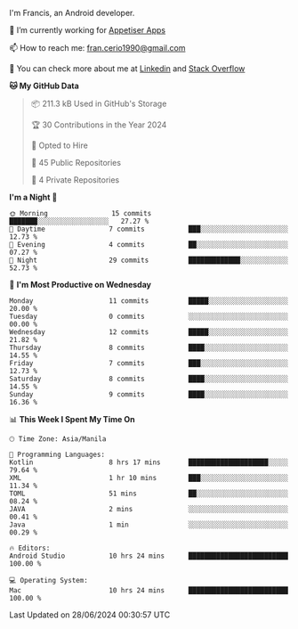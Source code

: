 
I'm Francis, an Android developer.

🔭 I’m currently working for [Appetiser Apps](http://appetiser.com.au)

📫 How to reach me: fran.cerio1990@gmail.com

👀 You can check more about me at [Linkedin](https://www.linkedin.com/in/francerio/) and [Stack Overflow](https://stackoverflow.com/users/1614267/fran-ceriu)



<!--START_SECTION:waka-->
**🐱 My GitHub Data** 

> 📦 211.3 kB Used in GitHub's Storage 
 > 
> 🏆 30 Contributions in the Year 2024
 > 
> 💼 Opted to Hire
 > 
> 📜 45 Public Repositories 
 > 
> 🔑 4 Private Repositories 
 > 
**I'm a Night 🦉** 

```text
🌞 Morning                15 commits          ███████░░░░░░░░░░░░░░░░░░   27.27 % 
🌆 Daytime                7 commits           ███░░░░░░░░░░░░░░░░░░░░░░   12.73 % 
🌃 Evening                4 commits           ██░░░░░░░░░░░░░░░░░░░░░░░   07.27 % 
🌙 Night                  29 commits          █████████████░░░░░░░░░░░░   52.73 % 
```
📅 **I'm Most Productive on Wednesday** 

```text
Monday                   11 commits          █████░░░░░░░░░░░░░░░░░░░░   20.00 % 
Tuesday                  0 commits           ░░░░░░░░░░░░░░░░░░░░░░░░░   00.00 % 
Wednesday                12 commits          █████░░░░░░░░░░░░░░░░░░░░   21.82 % 
Thursday                 8 commits           ████░░░░░░░░░░░░░░░░░░░░░   14.55 % 
Friday                   7 commits           ███░░░░░░░░░░░░░░░░░░░░░░   12.73 % 
Saturday                 8 commits           ████░░░░░░░░░░░░░░░░░░░░░   14.55 % 
Sunday                   9 commits           ████░░░░░░░░░░░░░░░░░░░░░   16.36 % 
```


📊 **This Week I Spent My Time On** 

```text
🕑︎ Time Zone: Asia/Manila

💬 Programming Languages: 
Kotlin                   8 hrs 17 mins       ████████████████████░░░░░   79.64 % 
XML                      1 hr 10 mins        ███░░░░░░░░░░░░░░░░░░░░░░   11.34 % 
TOML                     51 mins             ██░░░░░░░░░░░░░░░░░░░░░░░   08.24 % 
JAVA                     2 mins              ░░░░░░░░░░░░░░░░░░░░░░░░░   00.41 % 
Java                     1 min               ░░░░░░░░░░░░░░░░░░░░░░░░░   00.29 % 

🔥 Editors: 
Android Studio           10 hrs 24 mins      █████████████████████████   100.00 % 

💻 Operating System: 
Mac                      10 hrs 24 mins      █████████████████████████   100.00 % 
```


 Last Updated on 28/06/2024 00:30:57 UTC
<!--END_SECTION:waka-->
